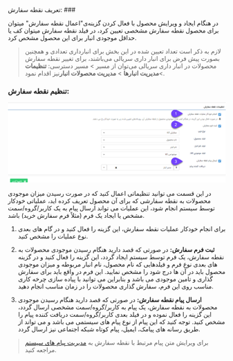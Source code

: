 ### 
تعریف نقطه سفارش: ###

در هنگام ایجاد و ویرایش محصول با فعال کردن گزینه‌ی"اعمال نقطه سفارش"  میتوان برای محصول نقطه سفارش مشخصی تعیین کرد، در فیلد نقطه سفارش میتوان کف یا حداقل موجودی انبار برای این محصول مشخص کرد.

> لازم به ذکر است تعداد تعیین شده در این بخش برای انبارداری تعدادی و همچنین بصورت پیش فرض برای انبار داری سریالی می‌باشند، برای تغییر نقطه سفارش محصولات در انبار داری سریالی می‌توان از مسیر > مسیر دسترسی:  **تنظیمات** >**مدیریت انبارها** > **مدیریت محصولات انبار**نیز اقدام نمود.

### تنظیم نقطه سفارش: ###

![](Warehousing245.png)

در این قسمت می توانید تنظیماتی اعمال کنید که در صورت رسیدن میزان موجودی محصولات به نقطه سفارشی که برای آن محصول تعریف کرده اید، عملیاتی خودکار توسط سیستم انجام شود، این عملیات می تواند ارسال پیام به یک کاربر/گروه/سمت مشخص یا ایجاد یک فرم (مثلاً فرم سفارش خرید) باشد.



1. برای انجام خودکار عملیات نقطه سفارش، این گزینه را فعال کنید و در گام های بعدی نوع عملیات را مشخص کنید.

2.  **ثبت فرم سفارش:** در صورتی که قصد دارید هنگام رسیدن موجودی محصولات به نقطه سفارش، یک فرم توسط سیستم ایجاد گردد، این گزینه را فعال کنید و در گزینه های بعدی نوع فرم و فیلدهایی که نام محصول، نام انبار مربوطه و میزان موجودی محصول باید در آن ها درج شود را مشخص نمایید. این فرم در واقع باید برای سفارش گذاری و تامین موجودی می باشد و بنابراین می توانید با پیاده سازی چرخه کاری مناسب روی این فرم، سفارش گذاری محصولات را در زمان مناسب انجام دهید.

3.  **ارسال پیام نقطه سفارش:** در صورتی که قصد دارید هنگام رسیدن موجودی محصولات به نقطه سفارش، یک پیام به کاربر/گروه/سمت مشخصی ارسال گردد، این گزینه را فعال نموده و در فیلد بعدی کاربر/گروه/سمت دریافت کننده پیام را مشخص کنید. توجه کنید که این پیام از نوع پیام های سیستمی می باشد و می تواند از طریق رسانه های پیامک، ایمیل، پیام کوتاه شبکه اجتماعی نیز ارسال گردد.

> برای ویرایش متن پیام مرتبط با نقطه سفارش به [مدیریت پیام های سیستم](https://github.com/1stco/PayamGostarDocs/blob/master/help%202.5.4/Basic-Information/Manage-system-messages/Manage-system-messages.md) مراجعه کنید.
